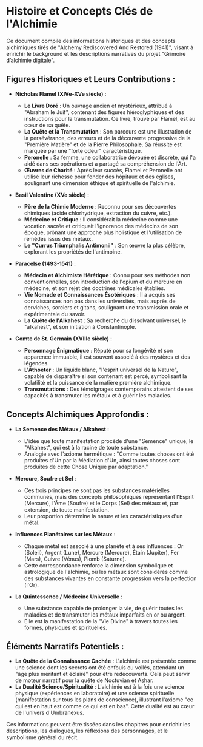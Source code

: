 # Histoire et Concepts Clés de l'Alchimie

Ce document compile des informations historiques et des concepts alchimiques tirés de "Alchemy Rediscovered And Restored (1941)", visant à enrichir le background et les descriptions narratives du projet "Grimoire d’alchimie digitale".

## Figures Historiques et Leurs Contributions :

*   **Nicholas Flamel (XIVe-XVe siècle)** :
    *   **Le Livre Doré** : Un ouvrage ancien et mystérieux, attribué à "Abraham le Juif", contenant des figures hiéroglyphiques et des instructions pour la transmutation. Ce livre, trouvé par Flamel, est au cœur de sa quête.
    *   **La Quête et la Transmutation** : Son parcours est une illustration de la persévérance, des erreurs et de la découverte progressive de la "Première Matière" et de la Pierre Philosophale. Sa réussite est marquée par une "forte odeur" caractéristique.
    *   **Peronelle** : Sa femme, une collaboratrice dévouée et discrète, qui l'a aidé dans ses opérations et a partagé sa compréhension de l'Art.
    *   **Œuvres de Charité** : Après leur succès, Flamel et Peronelle ont utilisé leur richesse pour fonder des hôpitaux et des églises, soulignant une dimension éthique et spirituelle de l'alchimie.

*   **Basil Valentine (XVe siècle)** :
    *   **Père de la Chimie Moderne** : Reconnu pour ses découvertes chimiques (acide chlorhydrique, extraction du cuivre, etc.).
    *   **Médecine et Critique** : Il considérait la médecine comme une vocation sacrée et critiquait l'ignorance des médecins de son époque, prônant une approche plus holistique et l'utilisation de remèdes issus des métaux.
    *   **Le "Currus Triumphalis Antimonii"** : Son œuvre la plus célèbre, explorant les propriétés de l'antimoine.

*   **Paracelse (1493-1541)** :
    *   **Médecin et Alchimiste Hérétique** : Connu pour ses méthodes non conventionnelles, son introduction de l'opium et du mercure en médecine, et son rejet des doctrines médicales établies.
    *   **Vie Nomade et Connaissances Ésotériques** : Il a acquis ses connaissances non pas dans les universités, mais auprès de derviches, sorciers et gitans, soulignant une transmission orale et expérimentale du savoir.
    *   **La Quête de l'Alkahest** : Sa recherche du dissolvant universel, le "alkahest", et son initiation à Constantinople.

*   **Comte de St. Germain (XVIIIe siècle)** :
    *   **Personnage Énigmatique** : Réputé pour sa longévité et son apparence immuable, il est souvent associé à des mystères et des légendes.
    *   **L'Athoeter** : Un liquide blanc, "l'esprit universel de la Nature", capable de disparaître si son contenant est percé, symbolisant la volatilité et la puissance de la matière première alchimique.
    *   **Transmutations** : Des témoignages contemporains attestent de ses capacités à transmuter les métaux et à guérir les maladies.

## Concepts Alchimiques Approfondis :

*   **La Semence des Métaux / Alkahest** :
    *   L'idée que toute manifestation procède d'une "Semence" unique, le "Alkahest", qui est à la racine de toute substance.
    *   Analogie avec l'axiome hermétique : "Comme toutes choses ont été produites d'Un par la Médiation d'Un, ainsi toutes choses sont produites de cette Chose Unique par adaptation."

*   **Mercure, Soufre et Sel** :
    *   Ces trois principes ne sont pas les substances matérielles communes, mais des concepts philosophiques représentant l'Esprit (Mercure), l'Âme (Soufre) et le Corps (Sel) des métaux et, par extension, de toute manifestation.
    *   Leur proportion détermine la nature et les caractéristiques d'un métal.

*   **Influences Planétaires sur les Métaux** :
    *   Chaque métal est associé à une planète et à ses influences : Or (Soleil), Argent (Lune), Mercure (Mercure), Étain (Jupiter), Fer (Mars), Cuivre (Vénus), Plomb (Saturne).
    *   Cette correspondance renforce la dimension symbolique et astrologique de l'alchimie, où les métaux sont considérés comme des substances vivantes en constante progression vers la perfection (l'Or).

*   **La Quintessence / Médecine Universelle** :
    *   Une substance capable de prolonger la vie, de guérir toutes les maladies et de transmuter les métaux imparfaits en or ou argent.
    *   Elle est la manifestation de la "Vie Divine" à travers toutes les formes, physiques et spirituelles.

## Éléments Narratifs Potentiels :

*   **La Quête de la Connaissance Cachée** : L'alchimie est présentée comme une science dont les secrets ont été enfouis ou voilés, attendant un "âge plus méritant et éclairé" pour être redécouverts. Cela peut servir de moteur narratif pour la quête de Noctuvian et Ashar.
*   **La Dualité Science/Spiritualité** : L'alchimie est à la fois une science physique (expériences en laboratoire) et une science spirituelle (manifestation sur tous les plans de conscience), illustrant l'axiome "ce qui est en haut est comme ce qui est en bas". Cette dualité est au cœur de l'univers d'Umbranexus.

Ces informations peuvent être tissées dans les chapitres pour enrichir les descriptions, les dialogues, les réflexions des personnages, et le symbolisme général du récit.